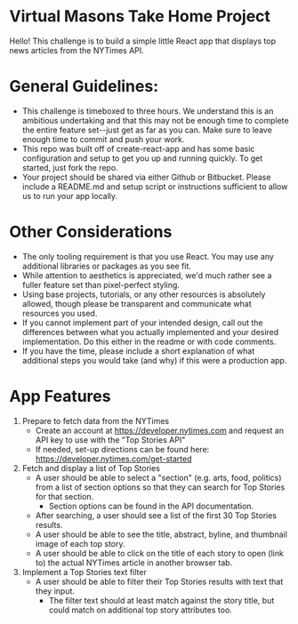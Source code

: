 # Virtual Masons Take Home Project

Hello! This challenge is to build a simple little React app that displays top news articles from the NYTimes API.

# General Guidelines:
- This challenge is timeboxed to three hours. We understand this is an ambitious undertaking and that this may not be enough time to complete the entire feature set--just get as far as you can. Make sure to leave enough time to commit and push your work.
- This repo was built off of create-react-app and has some basic configuration and setup to get you up and running quickly. To get started, just fork the repo.
- Your project should be shared via either Github or Bitbucket. Please include a README.md and setup script or instructions sufficient to allow us to run your app locally.

# Other Considerations
- The only tooling requirement is that you use React. You may use any additional libraries or packages as you see fit.
- While attention to aesthetics is appreciated, we'd much rather see a fuller feature set than pixel-perfect styling.
- Using base projects, tutorials, or any other resources is absolutely allowed, though please be transparent and communicate what resources you used.
- If you cannot implement part of your intended design, call out the differences between what you actually implemented and your desired implementation. Do this either in the readme or with code comments.
- If you have the time, please include a short explanation of what additional steps you would take (and why) if this were a production app.

# App Features
1. Prepare to fetch data from the NYTimes
	- Create an account at https://developer.nytimes.com and request an API key to use with the "Top Stories API"
	- If needed, set-up directions can be found here: https://developer.nytimes.com/get-started
2. Fetch and display a list of Top Stories
	- A user should be able to select a "section" (e.g. arts, food, politics) from a list of section options so that they can search for Top Stories for that section.
		- Section options can be found in the API documentation.
	- After searching, a user should see a list of the first 30 Top Stories results.
	- A user should be able to see the title, abstract, byline, and thumbnail image of each top story.
	- A user should be able to click on the title of each story to open (link to) the actual NYTimes article in another browser tab.
4. Implement a Top Stories text filter
	- A user should be able to filter their Top Stories results with text that they input.
		- The filter text should at least match against the story title, but could match on additional top story attributes too.
